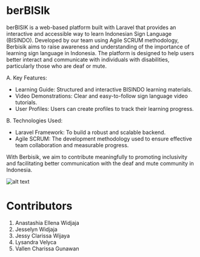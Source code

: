 # berBISIk

berBISIK is a web-based platform built with Laravel that provides an interactive and accessible way to learn Indonesian Sign Language (BISINDO). Developed by our team using Agile SCRUM methodology, Berbisik aims to raise awareness and understanding of the importance of learning sign language in Indonesia. The platform is designed to help users better interact and communicate with individuals with disabilities, particularly those who are deaf or mute.

A. Key Features:
- Learning Guide: Structured and interactive BISINDO learning materials.
- Video Demonstrations: Clear and easy-to-follow sign language video tutorials.
- User Profiles: Users can create profiles to track their learning progress.

B. Technologies Used:
- Laravel Framework: To build a robust and scalable backend.
- Agile SCRUM: The development methodology used to ensure effective team collaboration and measurable progress.


With Berbisik, we aim to contribute meaningfully to promoting inclusivity and facilitating better communication with the deaf and mute community in Indonesia.


![alt text](public/asset/berbisik.png?raw=true)

# Contributors
1. Anastashia Ellena Widjaja 
2. Jesselyn Widjaja 
3. Jessy Clarissa Wijaya 
4. Lysandra Velyca 
5. Vallen Charissa Gunawan 
